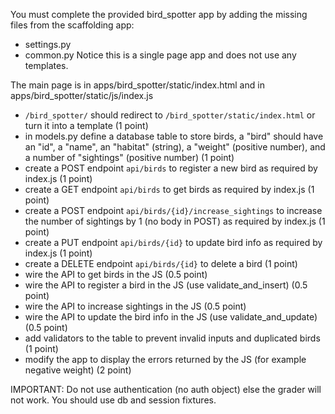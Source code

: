 You must complete the provided bird_spotter app by adding the missing files from the scaffolding app:
- settings.py
- common.py
Notice this is a single page app and does not use any templates.

The main page is in apps/bird_spotter/static/index.html and in apps/bird_spotter/static/js/index.js
- `/bird_spotter/` should redirect to `/bird_spotter/static/index.html` or turn it into a template (1 point)
- in models.py define a database table to store birds, a "bird" should have an "id", a "name", an "habitat" (string), a "weight" (positive number), and a number of "sightings" (positive number) (1 point)
- create a POST endpoint `api/birds` to register a new bird as required by index.js (1 point)
- create a GET endpoint `api/birds` to get birds as required by index.js (1 point)
- create a POST endpoint `api/birds/{id}/increase_sightings` to increase the number of sightings by 1 (no body in POST) as required by index.js (1 point)
- create a PUT endpoint `api/birds/{id}` to update bird info as required by index.js (1 point)
- create a DELETE endpoint `api/birds/{id}` to delete a bird (1 point)
- wire the API to get birds in the JS (0.5 point)
- wire the API to register a bird in the JS (use validate_and_insert) (0.5 point)
- wire the API to increase sightings in the JS (0.5 point)
- wire the API to update the bird info in the JS (use validate_and_update) (0.5 point)
- add validators to the table to prevent invalid inputs and duplicated birds (1 point)
- modify the app to display the errors returned by the JS (for example negative weight) (2 point)

IMPORTANT:
Do not use authentication (no auth object) else the grader will not work.
You should use db and session fixtures.
